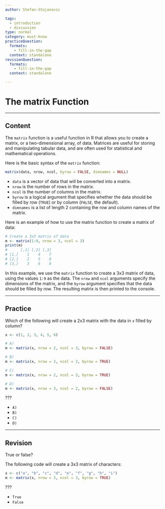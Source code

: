```yaml
---
author: Stefan-Stojanovic

tags:
  - introduction
  - discussion
type: normal
category: must-know
practiceQuestion:
  formats:
    - fill-in-the-gap
  context: standalone
revisionQuestion:
  formats:
    - fill-in-the-gap
  context: standalone

---
```


# The matrix Function

---

## Content

The `matrix` function is a useful function in R that allows you to create a matrix, or a two-dimensional array, of data. Matrices are useful for storing and manipulating tabular data, and are often used for statistical and mathematical operations.

Here is the basic syntax of the `matrix` function:
```r
matrix(data, nrow, ncol, byrow = FALSE, dimnames = NULL)
```

- `data` is a vector of data that will be converted into a matrix.
- `nrow` is the number of rows in the matrix.
- `ncol` is the number of columns in the matrix.
- `byrow` is a logical argument that specifies whether the data should be filled by row (`TRUE`) or by column (`FALSE`, the default).
- `dimnames` is a list of length 2 containing the row and column names of the matrix.

Here is an example of how to use the matrix function to create a matrix of data:
```r
# Create a 3x3 matrix of data
m <- matrix(1:9, nrow = 3, ncol = 3)
print(m)
#      [,1] [,2] [,3]
# [1,]    1    4    7
# [2,]    2    5    8
# [3,]    3    6    9
```


In this example, we use the `matrix` function to create a 3x3 matrix of data, using the values `1:9` as the data. The `nrow` and `ncol` arguments specify the dimensions of the matrix, and the `byrow` argument specifies that the data should be filled by row. The resulting matrix is then printed to the console.

---
## Practice

Which of the following will create a 2x3 matrix with the data in `x` filled by column?

```r
x <- c(1, 2, 3, 4, 5, 6)
```

```r
# A)
m <- matrix(x, nrow = 2, ncol = 3, byrow = FALSE)

# B)
m <- matrix(x, nrow = 3, ncol = 2, byrow = TRUE)

# C)
m <- matrix(x, nrow = 2, ncol = 3, byrow = TRUE)

# D)
m <- matrix(x, nrow = 3, ncol = 2, byrow = FALSE)
```

???

- `A)`
- `B)`
- `C)`
- `D)`



---
## Revision

True or false?

The following code will create a 3x3 matrix of characters:

```r
x <- c("a", "b", "c", "d", "e", "f", "g", "h", "i")
m <- matrix(x, nrow = 3, ncol = 3, byrow = TRUE)
```

???

- `True`
- `False`